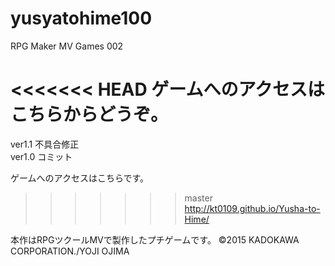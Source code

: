 # yusyatohime100
RPG Maker MV Games 002

<<<<<<< HEAD
ゲームへのアクセスはこちらからどうぞ。
=======
ver1.1 不具合修正<br>
ver1.0 コミット

ゲームへのアクセスはこちらです。
>>>>>>> master
http://kt0109.github.io/Yusha-to-Hime/

本作はRPGツクールMVで製作したプチゲームです。
©2015 KADOKAWA CORPORATION./YOJI OJIMA
